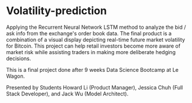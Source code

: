 # Volatility-prediction

Applying the Recurrent Neural Network LSTM method to analyze the bid / ask info from the exchange's order book data. The final product is a combination of a visual display depicting real-time future market volatility for Bitcoin. This project can help retail investors become more aware of market risk while assisting traders in making more deliberate hedging decisions.

This is a final project done after 9 weeks Data Science Bootcamp at Le Wagon.

Presented by Students Howard Li (Product Manager), Jessica Chuh (Full Stack Developer), and Jack Wu (Model Architect).
